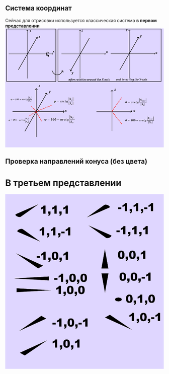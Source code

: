 ## Система координат
Сейчас для отрисовки используется классическая система **в первом представлении**
![система_координат](https://github.com/ilyata76/visualis/blob/master/opengl/guide/coords_vp.png)

## Проверка направлений конуса (без цвета)
# В третьем представлении
![проверенные_направления](https://github.com/ilyata76/visualis/blob/master/opengl/guide/cones_directions.png)